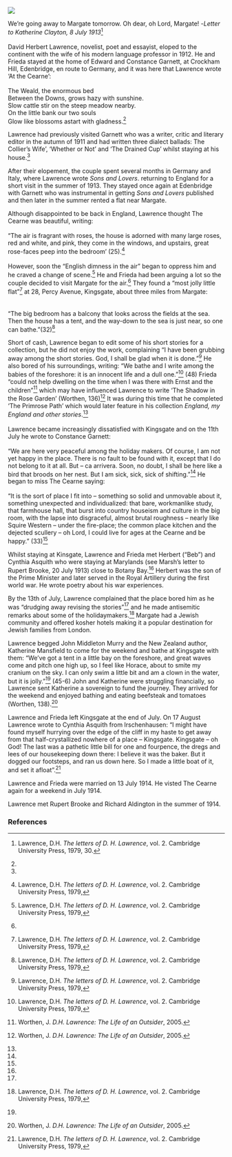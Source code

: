 <a href="https://juncture-digital.org"><img src="https://juncture-digital.org/images/ve-button.png"></a>
<param ve-config title="D.H. Lawrence(1885–1930)" author="Michelle Crowther" layout="vtl" banner="https://upload.wikimedia.org/wikipedia/commons/0/08/Chilham%2C_Shelly%27s_Tea_Room_-_geograph.org.uk_-_4831929.jpg" attribution="Chilham: Shelly's Tea Room by Michael Garlick, via Wikimedia Commons" license="CC BY-SA 2.0">

<param ve-entity eid=“Q24993696” aliases=“Kingsgate”>
<param ve-entity eid="Q947442" aliases="Edenbridge">
<param ve-entity eid="Q5187371" aliases="Crockham Hill">

We’re going away to Margate tomorrow. Oh dear, oh Lord, Margate! -_Letter to Katherine Clayton, 8 July 1913_[^ref1]
<br><br>
David Herbert Lawrence, novelist, poet and essayist, eloped to the continent with the wife of his modern language professor in 1912. He and Frieda stayed at the home of Edward and Constance Garnett, at Crockham Hill, Edenbridge, en route to Germany, and it was here that Lawrence wrote ‘At the Cearne’:
<br><br>
The Weald, the enormous bed   
Between the Downs, grows hazy with sunshine.   
Slow cattle stir on the steep meadow nearby.   
On the little bank our two souls   
Glow like blossoms astart with gladness.[^ref2]   

Lawrence had previously visited Garnett who was a writer, critic and literary editor in the autumn of 1911 and had written three dialect ballads: The Collier’s Wife’, ‘Whether or Not’ and ‘The Drained Cup’ whilst staying at his house.[^ref3] 

After their elopement, the couple spent several months in Germany and Italy, where Lawrence wrote _Sons and Lovers_. returning to England for a short visit in the summer of 1913. They stayed once again at Edenbridge with Garnett who was instrumental in getting _Sons and Lovers_ published and then later in the summer rented a flat near Margate.

Although disappointed to be back in England, Lawrence thought The Cearne was beautiful, writing: 
<br><br>
“The air is fragrant with roses, the house is adorned with many large roses, red and white, and pink, they come in the windows, and upstairs, great rose-faces peep into the bedroom’ (25).[^ref4] 
<br><br>
However, soon the “English dimness in the air” began to oppress him and he craved a change of scene.[^ref5] He and Frieda had been arguing a lot so the couple decided to visit Margate for the air.[^ref6] They found a “most jolly little flat”[^ref7] at 28, Percy Avenue, Kingsgate, about three miles from Margate:  
<br><br>
“The big bedroom has a balcony that looks across the fields at the sea. Then the house has a tent, and the way-down to the sea is just near, so one can bathe.”(32)[^ref8]

Short of cash, Lawrence began to edit some of his short stories for a collection, but he did not enjoy the work, complaining “I have been grubbing away among the short stories. God, I shall be glad when it is done.”[^ref9] He also bored of his surroundings, writing: “We bathe and I write among the babies of the foreshore: it is an innocent life and a dull one.”[^ref10] (48) Frieda “could not help dwelling on the time when I was there with Ernst and the children”[^ref11] which may have influenced Lawrence to write ‘The Shadow in the Rose Garden’ (Worthen, 136)[^ref12]  It was during this time that he completed ‘The Primrose Path’ which would later feature in his collection _England, my England and other stories_.[^ref13] 
<br><br>
Lawrence became increasingly dissatisfied with Kingsgate and on the 11th July he wrote to Constance Garnett:
<br><br>
“We are here very peaceful among the holiday makers. Of course, I am not yet happy in the place. There is no fault to be found with it, except that I do not belong to it at all. But – ca arrivera. Soon, no doubt, I shall be here like a bird that broods on her nest. But I am sick, sick, sick of shifting.”[^ref14]
He began to miss The Cearne saying:
<br><br>
 “It is the sort of place I fit into – something so solid and unmovable about it, something unexpected and individualized: that bare, workmanlike study, that farmhouse hall, that burst into country houseism and culture in the big room, with the lapse into disgraceful, almost brutal roughness – nearly like Squire Western – under the fire-place; the common place kitchen and the dejected scullery – oh Lord, I could live for ages at the Cearne and be happy.” (33)[^ref15]

Whilst staying at Kinsgate, Lawrence and Frieda met Herbert (“Beb”) and Cynthia Asquith who were staying at Marylands (see Marsh’s letter to Rupert Brooke, 20 July 1913) close to Botany Bay.[^ref16] Herbert was the son of the Prime Minister and later served in the Royal Artillery during the first world war. He wrote poetry about his war experiences. 

By the 13th of July, Lawrence complained that the place bored him as he was “drudging away revising the stories”[^ref17] and he made antisemitic remarks about some of the holidaymakers.[^ref18] Margate had a Jewish community and offered kosher hotels making it a popular destination for Jewish families from London.

Lawrence begged John Middleton Murry and the New Zealand author, Katherine Mansfield to come for the weekend and bathe at Kingsgate with them: “We’ve got a tent in a little bay on the foreshore, and great waves come and pitch one high up, so I feel like Horace, about to smite my cranium on the sky. I can only swim a little bit and am a clown in the water, but it is jolly.”[^ref19]  (45-6) John and Katherine were struggling financially, so Lawrence sent Katherine a sovereign to fund the journey. They arrived for the weekend and enjoyed bathing and eating beefsteak and tomatoes (Worthen, 138).[^ref20]

Lawrence and Frieda left Kingsgate at the end of July.  On 17 August Lawrence wrote to Cynthia Asquith from Irschenhausen: “I might have found myself hurrying over the edge of the cliff in my haste to get away from that half-crystallized nowhere of a place – Kingsgate. Kingsgate – oh God! The last was a pathetic little bill for one and fourpence, the dregs and lees of our housekeeping down there: I believe it was the baker. But it dogged our footsteps, and ran us down here. So I made a little boat of it, and set it afloat”.[^ref21] 

Lawrence and Frieda were married on 13 July 1914.
He visted The Cearne again for a weekend in July 1914.

Lawrence met Rupert Brooke and Richard Aldington in the summer of 1914.

### References

[^ref1]: Lawrence, D.H. _The letters of D. H. Lawrence_, vol. 2. Cambridge University Press, 1979, 30.
[^ref2]:
[^ref3]:
[^ref4]: Lawrence, D.H. _The letters of D. H. Lawrence_, vol. 2. Cambridge University Press, 1979,
[^ref5]: Lawrence, D.H. _The letters of D. H. Lawrence_, vol. 2. Cambridge University Press, 1979,
[^ref6]:
[^ref7]: Lawrence, D.H. _The letters of D. H. Lawrence_, vol. 2. Cambridge University Press, 1979,
[^ref8]: Lawrence, D.H. _The letters of D. H. Lawrence_, vol. 2. Cambridge University Press, 1979,
[^ref9]: Lawrence, D.H. _The letters of D. H. Lawrence_, vol. 2. Cambridge University Press, 1979,
[^ref10]: Lawrence, D.H. _The letters of D. H. Lawrence_, vol. 2. Cambridge University Press, 1979,
[^ref11]: Worthen, J. _D.H. Lawrence: The Life of an Outsider_, 2005.
[^ref12]: Worthen, J. _D.H. Lawrence: The Life of an Outsider_, 2005.
[^ref13]:
[^ref14]:
[^ref15]:
[^ref16]:
[^ref17]:
[^ref18]: Lawrence, D.H. _The letters of D. H. Lawrence_, vol. 2. Cambridge University Press, 1979,
[^ref19]:
[^ref20]: Worthen, J. _D.H. Lawrence: The Life of an Outsider_, 2005.
[^ref21]: Lawrence, D.H. _The letters of D. H. Lawrence_, vol. 2. Cambridge University Press, 1979,

